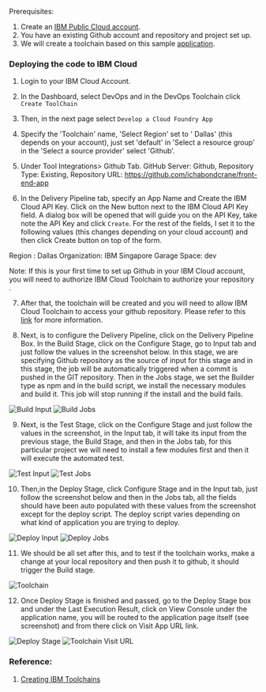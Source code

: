 Prerequisites:

1. Create an [IBM Public Cloud account](https://cloud.ibm.com/registration).
2. You have an existing Github account and repository and project set up.
3. We will create a toolchain based on this sample [application](https://github.com/elizabethlumban/front-end-app).


### Deploying the code to IBM Cloud

1. Login to your IBM Cloud Account.
2. In the Dashboard, select DevOps and in the DevOps Toolchain click  ``` Create ToolChain```
3. Then, in the next page select ``` Develop a Cloud Foundry App ```
4. Specify the 'Toolchain' name, 'Select Region' set to  ' Dallas' (this depends on your account), just set 'default' in 'Select a resource group' in the 'Select a source provider' select 'Github'.
5. Under Tool Integrations> Github Tab.  GitHub Server: Github, Repository Type: Existing, Repository URL: https://github.com/ichabondcrane/front-end-app

6. In the Delivery Pipeline tab, specify an App Name and Create the IBM Cloud API Key. Click on the New button next to the
IBM Cloud API Key field. A dialog box will be opened that will guide you on the API Key, take note the API Key and click
``` Create ```.  For the rest of the fields, I set it to the following values (this changes depending on your cloud account)
and then click Create button on top of the form.

Region : Dallas
Organization: IBM Singapore Garage
Space: dev

Note: If this is your first time to set up Github in your IBM Cloud account, you will need to authorize IBM Cloud Toolchain to authorize your repository .

7. After that, the toolchain will be created and you will need to allow IBM Cloud Toolchain to access your github repository. Please refer to this  [link](https://console.bluemix.net/docs/services/ContinuousDelivery/ts_index.html#ts_cd) for more information.

8. Next, is to configure the Delivery Pipeline, click on the Delivery Pipeline Box. In the Build Stage, click on the Configure Stage, go to Input tab and just follow the values in the screenshot below. In this stage, we are specifying Github repository 
as the source of input for this stage and in this stage, the job will be automatically triggered when  a commit is pushed in the GIT repository. Then in the Jobs stage, we set the Builder type as npm and in the build script, we install the necessary modules and build it. This job will stop running if the install and the build fails.

![Build Input](https://raw.github.com/elizabethlumban/checklist/master/03%20-%20Dev_Ops/buildinput.png?raw=true "Build Input")
![Build Jobs](https://raw.github.com/elizabethlumban/checklist/master/03%20-%20Dev_Ops/buildjobs.png?raw=true "Build Jobs")

9. Next, is the Test Stage, click on the Configure Stage and just follow the values in the screenshot, in the Input tab, it will take its input from the previous stage, the Build Stage, and then in the Jobs tab, for this particular project we will need to install a few modules first and then it will execute the automated test.

![Test Input](https://raw.github.com/elizabethlumban/checklist/master/03%20-%20Dev_Ops/testinput.png?raw=true "Test Input")
![Test Jobs](https://raw.github.com/elizabethlumban/checklist/master/03%20-%20Dev_Ops/testjobs.png?raw=true "Test Jobs")

10. Then,in the Deploy Stage, click Configure Stage and in the Input tab, just follow the screenshot below and then in the Jobs tab, all the fields should have been auto populated with these values from the screenshot except for the deploy script. The deploy script varies depending on what kind of application you are trying to deploy.

![Deploy Input](https://raw.github.com/elizabethlumban/checklist/master/03%20-%20Dev_Ops/deployinput.png?raw=true "Deploy Input")
![Deploy Jobs](https://raw.github.com/elizabethlumban/checklist/master/03%20-%20Dev_Ops/deployjobs.png?raw=true "Deploy Jobs")

11. We should be all set after this, and to test if the toolchain works, make a change at your local repository and then push it to github, it should trigger the Build stage.

![Toolchain](https://raw.github.com/elizabethlumban/checklist/master/03%20-%20Dev_Ops/toolchain.png?raw=true "Toolchain")

12. Once Deploy Stage is finished and passed, go to the Deploy Stage box and under the Last Execution Result, click on View Console under the application name, you will be routed to the application page itself (see screenshot) and from there click
on Visit App URL link. 

![Deploy Stage](https://raw.github.com/elizabethlumban/checklist/master/03%20-%20Dev_Ops/deploystage.png?raw=true "Deploy Stage")
![Toolchain Visit URL](https://raw.github.com/elizabethlumban/checklist/master/03%20-%20Dev_Ops/visiturl.png?raw=true "Visit URL")




###  Reference:
1. [Creating IBM Toolchains](https://cloud.ibm.com/docs/services/ContinuousDelivery?topic=ContinuousDelivery-toolchains_getting_started#toolchains_getting_started)
